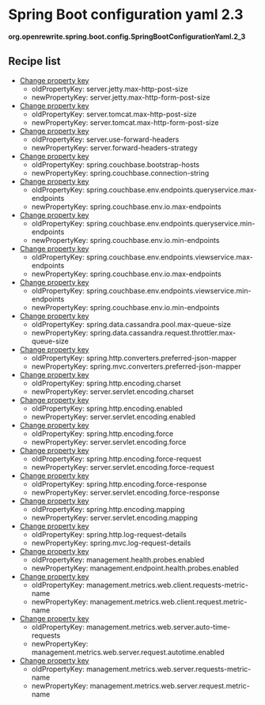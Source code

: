 # Spring Boot configuration yaml 2.3

**org.openrewrite.spring.boot.config.SpringBootConfigurationYaml.2\_3**  

## Recipe list

* [Change property key](../../../../yaml/changepropertykey.md)
  * oldPropertyKey: server.jetty.max-http-post-size
  * newPropertyKey: server.jetty.max-http-form-post-size
* [Change property key](../../../../yaml/changepropertykey.md)
  * oldPropertyKey: server.tomcat.max-http-post-size
  * newPropertyKey: server.tomcat.max-http-form-post-size
* [Change property key](../../../../yaml/changepropertykey.md)
  * oldPropertyKey: server.use-forward-headers
  * newPropertyKey: server.forward-headers-strategy
* [Change property key](../../../../yaml/changepropertykey.md)
  * oldPropertyKey: spring.couchbase.bootstrap-hosts
  * newPropertyKey: spring.couchbase.connection-string
* [Change property key](../../../../yaml/changepropertykey.md)
  * oldPropertyKey: spring.couchbase.env.endpoints.queryservice.max-endpoints
  * newPropertyKey: spring.couchbase.env.io.max-endpoints
* [Change property key](../../../../yaml/changepropertykey.md)
  * oldPropertyKey: spring.couchbase.env.endpoints.queryservice.min-endpoints
  * newPropertyKey: spring.couchbase.env.io.min-endpoints
* [Change property key](../../../../yaml/changepropertykey.md)
  * oldPropertyKey: spring.couchbase.env.endpoints.viewservice.max-endpoints
  * newPropertyKey: spring.couchbase.env.io.max-endpoints
* [Change property key](../../../../yaml/changepropertykey.md)
  * oldPropertyKey: spring.couchbase.env.endpoints.viewservice.min-endpoints
  * newPropertyKey: spring.couchbase.env.io.min-endpoints
* [Change property key](../../../../yaml/changepropertykey.md)
  * oldPropertyKey: spring.data.cassandra.pool.max-queue-size
  * newPropertyKey: spring.data.cassandra.request.throttler.max-queue-size
* [Change property key](../../../../yaml/changepropertykey.md)
  * oldPropertyKey: spring.http.converters.preferred-json-mapper
  * newPropertyKey: spring.mvc.converters.preferred-json-mapper
* [Change property key](../../../../yaml/changepropertykey.md)
  * oldPropertyKey: spring.http.encoding.charset
  * newPropertyKey: server.servlet.encoding.charset
* [Change property key](../../../../yaml/changepropertykey.md)
  * oldPropertyKey: spring.http.encoding.enabled
  * newPropertyKey: server.servlet.encoding.enabled
* [Change property key](../../../../yaml/changepropertykey.md)
  * oldPropertyKey: spring.http.encoding.force
  * newPropertyKey: server.servlet.encoding.force
* [Change property key](../../../../yaml/changepropertykey.md)
  * oldPropertyKey: spring.http.encoding.force-request
  * newPropertyKey: server.servlet.encoding.force-request
* [Change property key](../../../../yaml/changepropertykey.md)
  * oldPropertyKey: spring.http.encoding.force-response
  * newPropertyKey: server.servlet.encoding.force-response
* [Change property key](../../../../yaml/changepropertykey.md)
  * oldPropertyKey: spring.http.encoding.mapping
  * newPropertyKey: server.servlet.encoding.mapping
* [Change property key](../../../../yaml/changepropertykey.md)
  * oldPropertyKey: spring.http.log-request-details
  * newPropertyKey: spring.mvc.log-request-details
* [Change property key](../../../../yaml/changepropertykey.md)
  * oldPropertyKey: management.health.probes.enabled
  * newPropertyKey: management.endpoint.health.probes.enabled
* [Change property key](../../../../yaml/changepropertykey.md)
  * oldPropertyKey: management.metrics.web.client.requests-metric-name
  * newPropertyKey: management.metrics.web.client.request.metric-name
* [Change property key](../../../../yaml/changepropertykey.md)
  * oldPropertyKey: management.metrics.web.server.auto-time-requests
  * newPropertyKey: management.metrics.web.server.request.autotime.enabled
* [Change property key](../../../../yaml/changepropertykey.md)
  * oldPropertyKey: management.metrics.web.server.requests-metric-name
  * newPropertyKey: management.metrics.web.server.request.metric-name
